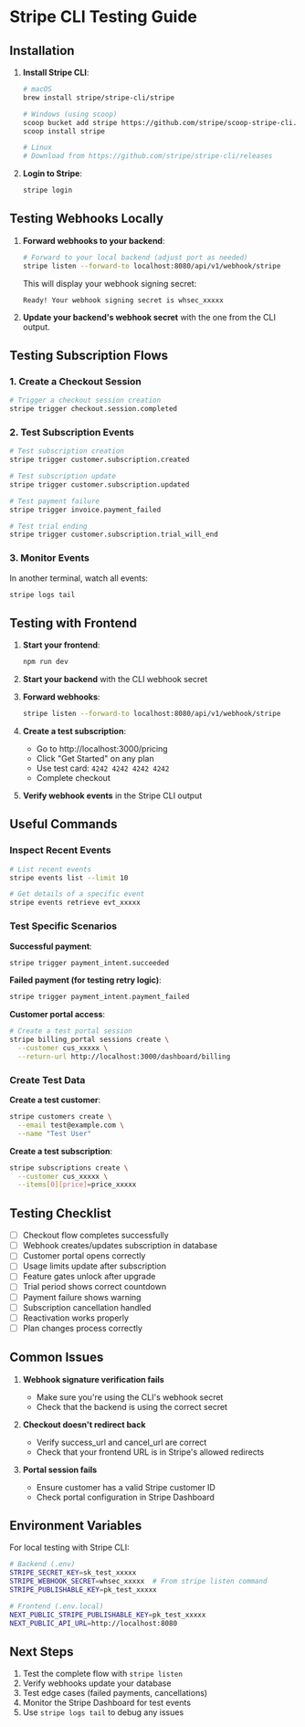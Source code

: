 # Stripe CLI Testing Guide

## Installation

1. **Install Stripe CLI**:
   ```bash
   # macOS
   brew install stripe/stripe-cli/stripe

   # Windows (using scoop)
   scoop bucket add stripe https://github.com/stripe/scoop-stripe-cli.git
   scoop install stripe

   # Linux
   # Download from https://github.com/stripe/stripe-cli/releases
   ```

2. **Login to Stripe**:
   ```bash
   stripe login
   ```

## Testing Webhooks Locally

1. **Forward webhooks to your backend**:
   ```bash
   # Forward to your local backend (adjust port as needed)
   stripe listen --forward-to localhost:8080/api/v1/webhook/stripe
   ```

   This will display your webhook signing secret:
   ```
   Ready! Your webhook signing secret is whsec_xxxxx
   ```

2. **Update your backend's webhook secret** with the one from the CLI output.

## Testing Subscription Flows

### 1. Create a Checkout Session
```bash
# Trigger a checkout session creation
stripe trigger checkout.session.completed
```

### 2. Test Subscription Events
```bash
# Test subscription creation
stripe trigger customer.subscription.created

# Test subscription update
stripe trigger customer.subscription.updated

# Test payment failure
stripe trigger invoice.payment_failed

# Test trial ending
stripe trigger customer.subscription.trial_will_end
```

### 3. Monitor Events
In another terminal, watch all events:
```bash
stripe logs tail
```

## Testing with Frontend

1. **Start your frontend**:
   ```bash
   npm run dev
   ```

2. **Start your backend** with the CLI webhook secret

3. **Forward webhooks**:
   ```bash
   stripe listen --forward-to localhost:8080/api/v1/webhook/stripe
   ```

4. **Create a test subscription**:
   - Go to http://localhost:3000/pricing
   - Click "Get Started" on any plan
   - Use test card: `4242 4242 4242 4242`
   - Complete checkout

5. **Verify webhook events** in the Stripe CLI output

## Useful Commands

### Inspect Recent Events
```bash
# List recent events
stripe events list --limit 10

# Get details of a specific event
stripe events retrieve evt_xxxxx
```

### Test Specific Scenarios

**Successful payment**:
```bash
stripe trigger payment_intent.succeeded
```

**Failed payment (for testing retry logic)**:
```bash
stripe trigger payment_intent.payment_failed
```

**Customer portal access**:
```bash
# Create a test portal session
stripe billing_portal sessions create \
  --customer cus_xxxxx \
  --return-url http://localhost:3000/dashboard/billing
```

### Create Test Data

**Create a test customer**:
```bash
stripe customers create \
  --email test@example.com \
  --name "Test User"
```

**Create a test subscription**:
```bash
stripe subscriptions create \
  --customer cus_xxxxx \
  --items[0][price]=price_xxxxx
```

## Testing Checklist

- [ ] Checkout flow completes successfully
- [ ] Webhook creates/updates subscription in database
- [ ] Customer portal opens correctly
- [ ] Usage limits update after subscription
- [ ] Feature gates unlock after upgrade
- [ ] Trial period shows correct countdown
- [ ] Payment failure shows warning
- [ ] Subscription cancellation handled
- [ ] Reactivation works properly
- [ ] Plan changes process correctly

## Common Issues

1. **Webhook signature verification fails**
   - Make sure you're using the CLI's webhook secret
   - Check that the backend is using the correct secret

2. **Checkout doesn't redirect back**
   - Verify success_url and cancel_url are correct
   - Check that your frontend URL is in Stripe's allowed redirects

3. **Portal session fails**
   - Ensure customer has a valid Stripe customer ID
   - Check portal configuration in Stripe Dashboard

## Environment Variables

For local testing with Stripe CLI:
```bash
# Backend (.env)
STRIPE_SECRET_KEY=sk_test_xxxxx
STRIPE_WEBHOOK_SECRET=whsec_xxxxx  # From stripe listen command
STRIPE_PUBLISHABLE_KEY=pk_test_xxxxx

# Frontend (.env.local)
NEXT_PUBLIC_STRIPE_PUBLISHABLE_KEY=pk_test_xxxxx
NEXT_PUBLIC_API_URL=http://localhost:8080
```

## Next Steps

1. Test the complete flow with `stripe listen`
2. Verify webhooks update your database
3. Test edge cases (failed payments, cancellations)
4. Monitor the Stripe Dashboard for test events
5. Use `stripe logs tail` to debug any issues